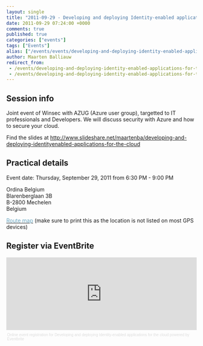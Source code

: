 ```yaml
---
layout: single
title: "2011-09-29 - Developing and deploying Identity-enabled applications for the cloud"
date: 2011-09-29 07:24:00 +0000
comments: true
published: true
categories: ["events"]
tags: ["Events"]
alias: ["/events/events/developing-and-deploying-identity-enabled-applications-for-the-cloud"]
author: Maarten Balliauw
redirect_from:
 - /events/developing-and-deploying-identity-enabled-applications-for-the-cloud.html
 - /events/developing-and-deploying-identity-enabled-applications-for-the-cloud.html
---
```


<h2>Session info</h2>
<p>Joint event of Winsec with AZUG (Azure user group), targetted to IT professionals and Developers. We will discuss security with Azure and how to secure your cloud.</p>
<p>Find the slides at <a href="http://www.slideshare.net/maartenba/developing-and-deploying-identityenabled-applications-for-the-cloud">http://www.slideshare.net/maartenba/developing-and-deploying-identityenabled-applications-for-the-cloud</a></p>
<h2>Practical details</h2>
<p>Event date: Thursday, September 29, 2011 from 6:30 PM - 9:00 PM</p>
<p>Ordina Belgium<br>Blarenberglaan 3B<br>B-2800 Mechelen<br>Belgium</p>
<p><a href="http://www.ordina.be/Portals/0/Wegbeschrijving%20Ordina%20Belgium%20HQ%20140510%20NED.pdf" target="_blank"><span style="color: #6aa6c0;" color="#6aa6c0">Route map</span></a> (make sure to print this as the location is not listed on most GPS devices)</p>
<h2>Register via EventBrite</h2>
<div style="width: 100%; text-align: left;"><iframe height="192" src="http://www.eventbrite.com/tickets-external?eid=1715050763&amp;ref=etckt" frameborder="0" width="100%" scrolling="auto"></iframe>
<div style="font-family: Helvetica, Arial; font-size: 10px; padding: 5px 0 5px; margin: 2px; width: 100%; text-align: left;"><a style="color: #ddd; text-decoration: none;" href="http://www.eventbrite.com/features?ref=etckt" target="_blank">Online event registration</a><span style="color: #ddd;"> for </span><a style="color: #ddd; text-decoration: none;" href="http://winsec20110929.eventbrite.com?ref=etckt" target="_blank">Developing and deploying Identity-enabled applications for the cloud</a><span style="color: #ddd;"> powered by </span><a style="color: #ddd; text-decoration: none;" href="http://www.eventbrite.com?ref=etckt" target="_blank">Eventbrite</a></div>
</div>







